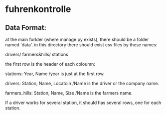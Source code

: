 # fuhrenkontrolle
## Data Format:
at the main forlder (where manage.py exists), there should be a folder named 'data'. in this directory there should exist csv files by these names:

drivers/
farmers&hills/
stations

the first row is the header of each coloumn:

stations: Year, Name
/year is just at the first row.

drivers: Station, Name, Locatoin
/Name is the driver or the company name.

farmers_hills: Station, Name, Size
/Name is the farmers name.

If a driver works for several station, it should has several rows, one for each station.




